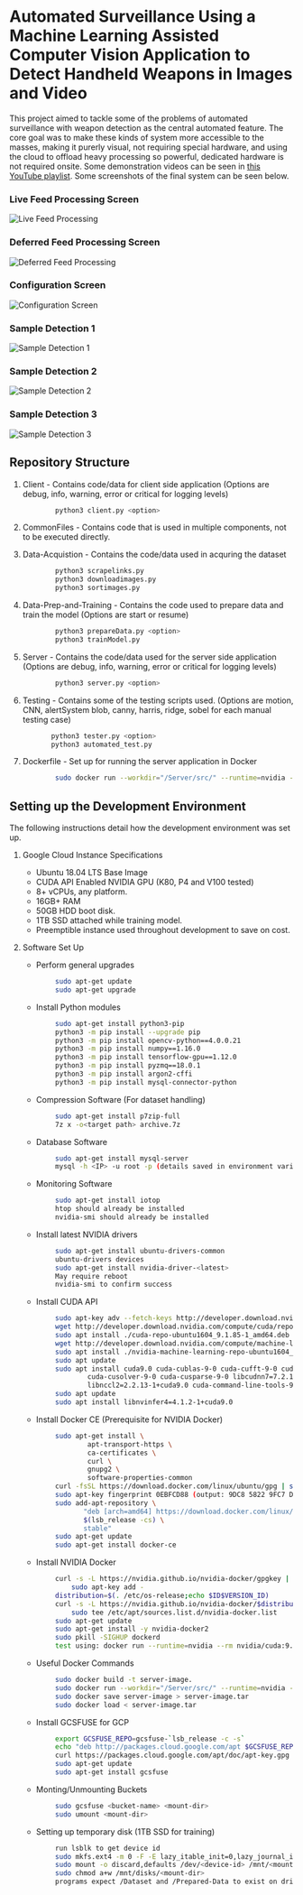 # Automated Surveillance Using a Machine Learning Assisted Computer Vision Application to Detect Handheld Weapons in Images and Video

This project aimed to tackle some of the problems of automated surveillance with weapon detection as the central automated feature. The core goal was to make these kinds of system more accessible to the masses, making it purerly visual, not requiring special hardware, and using the cloud to offload heavy processing so powerful, dedicated hardware is not required onsite. Some demonstration videos can be seen in [this YouTube playlist](https://www.youtube.com/playlist?list=PLK5DhDZQB1eEay-w90M8QicF_nWRFuBye "Project Demonstration"). Some screenshots of the final system can be seen below.

### Live Feed Processing Screen
![Live Feed Processing](https://imgur.com/4xWsxDp.jpg "Live Feed Processing")

### Deferred Feed Processing Screen
![Deferred Feed Processing](https://imgur.com/MyN2LTX.jpg "Deferred Feed Processing")

### Configuration Screen
![Configuration Screen](https://imgur.com/4vnF5Ec.jpg "Configuration Screen")

### Sample Detection 1
![Sample Detection 1](https://imgur.com/nGr7kal.jpg "Sample Detection 1")

### Sample Detection 2
![Sample Detection 2](https://imgur.com/8qnA2DY.jpg "Sample Detection 2")

### Sample Detection 3
![Sample Detection 3](https://imgur.com/mTuIPff.jpg "Sample Detection 3")


## Repository Structure

1. Client - Contains code/data for client side application (Options  are debug, info, warning, error or critical for logging levels)
	```sh
			python3 client.py <option> 
	```
	
2. CommonFiles - Contains code that is used in multiple components, not to be executed directly.
3. Data-Acquistion - Contains the code/data used in acquring the dataset
    ```sh
            python3 scrapelinks.py
            python3 downloadimages.py
            python3 sortimages.py
    ```
4. Data-Prep-and-Training - Contains the code used to prepare data and train the model (Options are start or resume)
    ```sh
            python3 prepareData.py <option>
            python3 trainModel.py
    ```

5. Server - Contains the code/data used for the server side application (Options  are debug, info, warning, error or critical for logging levels)
    ```sh
            python3 server.py <option>
    ```

6. Testing - Contains some of the testing scripts used. (Options are  motion, CNN, alertSystem blob, canny, harris, ridge, sobel for each manual testing case)
     ```sh
            python3 tester.py <option>
            python3 automated_test.py
     ```
     
7. Dockerfile - Set up for running the server application in Docker
    ```sh
            sudo docker run --workdir="/Server/src/" --runtime=nvidia --env-file="../envFile" --network=host server-image
    ```
      

## Setting up the Development Environment

The following instructions detail how the development environment was set up.
1. Google Cloud Instance Specifications
    * Ubuntu 18.04 LTS Base Image
    * CUDA API Enabled NVIDIA GPU (K80, P4 and V100 tested)
    * 8+ vCPUs, any platform.
    * 16GB+ RAM
    * 50GB HDD boot disk.
    * 1TB SSD attached while training model.
    * Preemptible instance used throughout development to save on cost.


2. Software Set Up
    * Perform general upgrades
    ```sh
            sudo apt-get update
            sudo apt-get upgrade
    ```
    * Install Python modules
    ```sh
            sudo apt-get install python3-pip
            python3 -m pip install --upgrade pip
    		python3 -m pip install opencv-python==4.0.0.21
    		python3 -m pip install numpy==1.16.0
    		python3 -m pip install tensorflow-gpu==1.12.0
    		python3 -m pip install pyzmq==18.0.1
    		python3 -m pip install argon2-cffi
    		python3 -m pip install mysql-connector-python
	```

	* Compression Software (For dataset handling)
	```sh
            sudo apt-get install p7zip-full
    		7z x -o<target path> archive.7z
	```	
	* Database Software
	```sh
            sudo apt-get install mysql-server
    		mysql -h <IP> -u root -p (details saved in environment variables)
    ```
	* Monitoring Software
    ```sh
        	sudo apt-get install iotop
    		htop should already be installed
    		nvidia-smi should already be installed
	```
	* Install latest NVIDIA drivers
	```sh
            sudo apt-get install ubuntu-drivers-common
    		ubuntu-drivers devices
    	    sudo apt-get install nvidia-driver-<latest>
    		May require reboot
    		nvidia-smi to confirm success
    ```
	* Install CUDA API
	```sh
    		sudo apt-key adv --fetch-keys http://developer.download.nvidia.com/compute/cuda/repos/ubuntu1604/x86_64/7fa2af80.pub
    		wget http://developer.download.nvidia.com/compute/cuda/repos/ubuntu1604/x86_64/cuda-repo-ubuntu1604_9.1.85-1_amd64.deb
    		sudo apt install ./cuda-repo-ubuntu1604_9.1.85-1_amd64.deb
    		wget http://developer.download.nvidia.com/compute/machine-learning/repos/ubuntu1604/x86_64/nvidia-machine-learning-repo-ubuntu1604_1.0.0-1_amd64.deb
    		sudo apt install ./nvidia-machine-learning-repo-ubuntu1604_1.0.0-1_amd64.deb
    		sudo apt update
    		sudo apt install cuda9.0 cuda-cublas-9-0 cuda-cufft-9-0 cuda-curand-9-0 \
    			    cuda-cusolver-9-0 cuda-cusparse-9-0 libcudnn7=7.2.1.38-1+cuda9.0 \
    			    libnccl2=2.2.13-1+cuda9.0 cuda-command-line-tools-9-0
    		sudo apt update
    		sudo apt install libnvinfer4=4.1.2-1+cuda9.0
	```
	* Install Docker CE (Prerequisite for NVIDIA Docker)
	```sh
    		sudo apt-get install \
    			    apt-transport-https \
    			    ca-certificates \
    			    curl \
    			    gnupg2 \
    			    software-properties-common
    		curl -fsSL https://download.docker.com/linux/ubuntu/gpg | sudo apt-key add -
    		sudo apt-key fingerprint 0EBFCD88 (output: 9DC8 5822 9FC7 DD38 854A E2D8 8D81 803C 0EBF CD88)
    		sudo add-apt-repository \
    			   "deb [arch=amd64] https://download.docker.com/linux/ubuntu \
    			   $(lsb_release -cs) \
    			   stable"
    		sudo apt-get update
    		sudo apt-get install docker-ce
	```	
	* Install NVIDIA Docker
	```sh
    		curl -s -L https://nvidia.github.io/nvidia-docker/gpgkey | \
    			sudo apt-key add -
    		distribution=$(. /etc/os-release;echo $ID$VERSION_ID)
    		curl -s -L https://nvidia.github.io/nvidia-docker/$distribution/nvidia-docker.list | \
    			sudo tee /etc/apt/sources.list.d/nvidia-docker.list
    		sudo apt-get update
    		sudo apt-get install -y nvidia-docker2
    		sudo pkill -SIGHUP dockerd
    		test using: docker run --runtime=nvidia --rm nvidia/cuda:9.0-base nvidia-smi
    ```
	* Useful Docker Commands
	```sh
    		sudo docker build -t server-image.
    		sudo docker run --workdir="/Server/src/" --runtime=nvidia --env-file="../envFile" --network=host server-image
    		sudo docker save server-image > server-image.tar
    		sudo docker load < server-image.tar
	```	
	* Install GCSFUSE for GCP 
	```sh
    		export GCSFUSE_REPO=gcsfuse-`lsb_release -c -s`
			echo "deb http://packages.cloud.google.com/apt $GCSFUSE_REPO main" | sudo tee /etc/apt/sources.list.d/gcsfuse.list
    		curl https://packages.cloud.google.com/apt/doc/apt-key.gpg | sudo apt-key add -
    		sudo apt-get update
    		sudo apt-get install gcsfuse
	```
	* Monting/Unmounting Buckets
	```sh
    		sudo gcsfuse <bucket-name> <mount-dir>
    		sudo umount <mount-dir>
    ```
		
	* Setting up temporary disk (1TB SSD for training)
	```sh
    		run lsblk to get device id
    		sudo mkfs.ext4 -m 0 -F -E lazy_itable_init=0,lazy_journal_init=0,discard /dev/<device-id>
    		sudo mount -o discard,defaults /dev/<device-id> /mnt/<mount-dir>
    		sudo chmod a+w /mnt/disks/<mount-dir>
    		programs expect /Dataset and /Prepared-Data to exist on drive
    ```